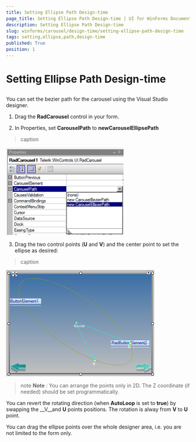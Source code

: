 ```yaml
---
title: Setting Ellipse Path Design-time
page_title: Setting Ellipse Path Design-time | UI for WinForms Documentation
description: Setting Ellipse Path Design-time
slug: winforms/carousel/design-time/setting-ellipse-path-design-time
tags: setting,ellipse,path,design-time
published: True
position: 1
---
```


# Setting Ellipse Path Design-time



## 

You can set the bezier path for the carousel using the Visual Studio designer. 

1. Drag the __RadCarousel__ control in your form. 

2. In Properties, set __CarouselPath__ to __newCarouselEllipsePath__


>caption 

![carousel-design-time-setting-ellipse-path-design-time 001](images/carousel-design-time-setting-ellipse-path-design-time001.png)

3. Drag the two control points (__U__ and __V__) and the center point to set the ellipse as desired:


>caption 

![carousel-design-time-setting-ellipse-path-design-time 002](images/carousel-design-time-setting-ellipse-path-design-time002.png)

>note  __Note__ : You can arrange the points only in 2D. The Z coordinate (if needed) should be set programmatically.
>




You can revert the rotating direction (when __AutoLoop__ is set to __true__) by swapping the __V__and __U__ points positions. The rotation is alway from __V__ to __U__ point. 

You can drag the ellipse points over the whole designer area, i.e. you are not limited to the form only. 
